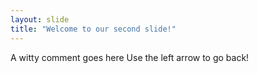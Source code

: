```yaml
---
layout: slide
title: "Welcome to our second slide!"
---
```

A witty comment goes here
Use the left arrow to go back!
